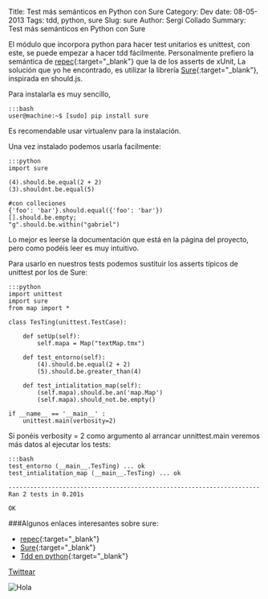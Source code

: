 Title: Test más semánticos en Python con Sure
Category: Dev
date:  08-05-2013
Tags: tdd, python, sure
Slug: sure
Author: Sergi Collado
Summary: Test más semánticos en Python con Sure

El módulo que incorpora python para hacer test unitarios es unittest,
con este, se puede empezar a hacer tdd fácilmente.
Personalmente prefiero la semántica de [repec](http://rspec.info/){:target="_blank"} que la de los asserts de xUnit, 
La solución que yo he encontrado, es utilizar la librería [Sure](http://falcao.it/sure/){:target="_blank"}, inspirada en should.js.

Para instalarla es muy sencillo, 

    :::bash 
    user@machine:~$ [sudo] pip install sure
    
Es recomendable usar virtualenv para la instalación.


Una vez instalado podemos usarla  facilmente:

    :::python
    import sure
    
    (4).should.be.equal(2 + 2)
    (3).shouldnt.be.equal(5)
    
    #con colleciones
    {'foo': 'bar'}.should.equal({'foo': 'bar'})
    [].should.be.empty;
    "g".should.be.within("gabriel")
    
Lo mejor es leerse la documentación que está en la página del proyecto, pero como podéis leer es muy intuitivo.

Para usarlo en nuestros tests podemos  sustituir los asserts típicos de unittest por los de Sure:

    :::python
    import unittest
    import sure
    from map import *

    class TesTing(unittest.TestCase):
        
        def setUp(self):
            self.mapa = Map("textMap.tmx")
            
        def test_entorno(self):
            (4).should.be.equal(2 + 2)
            (5).should.be.greater_than(4)

        def test_intialitation_map(self):
            (self.mapa).should.be.an('map.Map')
            (self.mapa).should_not.be.empty()

    if __name__ == '__main__' :
        unittest.main(verbosity=2)

    
Si ponéis verbosity = 2 como argumento al arrancar unnittest.main veremos más datos al ejecutar los tests:

    :::bash
    test_entorno (__main__.TesTing) ... ok
    test_intialitation_map (__main__.TesTing) ... ok

    ----------------------------------------------------------------------
    Ran 2 tests in 0.201s

    OK

 
    
    
    
###Algunos enlaces interesantes sobre sure:
* [repec](http://rspec.info/){:target="_blank"}
* [Sure](http://falcao.it/sure/){:target="_blank"}
* [Tdd en python](http://css.dzone.com/articles/tdd-python-5-minutes){:target="_blank"}



<a href="https://twitter.com/share" class="twitter-share-button" data-url="http://sergicollado.com/sure.html" data-via="circun4" data-lang="es">Twittear</a>
<script>!function(d,s,id){var js,fjs=d.getElementsByTagName(s)[0],p=/^http:/.test(d.location)?'http':'https';if(!d.getElementById(id)){js=d.createElement(s);js.id=id;js.src=p+'://platform.twitter.com/widgets.js';fjs.parentNode.insertBefore(js,fjs);}}(document, 'script', 'twitter-wjs');</script>


![Hola](|filename|/images/posts/sure.png)
